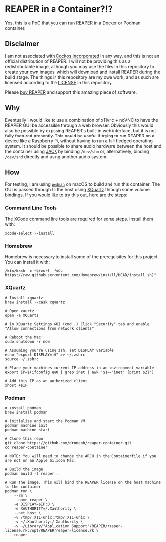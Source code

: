 # REAPER in a Container?!?

Yes, this is a PoC that you can run [REAPER](https://www.reaper.fm/) in a Docker or Podman container.

## Disclaimer
I am not associated with [Cockos Incorporated](https://www.cockos.com/) in any way, and this is not an official distribution of REAPER. I will not be providing this as a redistributable image, although you may use the files in this repository to create your own images, which will download and install REAPER during the build stage. The things in this repository are my own work, and as such are licensed according to the [LICENSE](LICENSE) in this repository.

Please [buy REAPER](https://www.reaper.fm/purchase.php) and support this amazing piece of software.

## Why

Eventually I would like to use a combination of x11vnc + noVNC to have the REAPER GUI be accessible through a web browser. Obviously this would also be possible by exposing REAPER's built-in web interface, but it is not fully featured presently. This could be useful if trying to run REAPER on a device like a Raspberry Pi, without having to run a full fledged operating system. It should be possible to share audio hardware between the host and the container using [JACK](https://jackaudio.org/) by binding `/dev/shm` or, alternatively, binding `/dev/snd` directly and using another audio system.

## How

For testing, I am using [`podman`](https://podman.io/) on macOS to build and run this container. The GUI is passed through to the host using [XQuartz](https://www.xquartz.org/) through some volume bindings. If you would like to try this out, here are the steps:

### Command Line Tools
The XCode command line tools are required for some steps. Install them with:
```
xcode-select --install
```

### Homebrew
Homebrew is necessary to install some of the prerequisites for this project. You can install it with:
```
/bin/bash -c "$(curl -fsSL https://raw.githubusercontent.com/Homebrew/install/HEAD/install.sh)"
```

### XQuartz

```
# Install xquartz
brew install --cask xquartz

# Open xaurtz
open -a XQuartz

# In XQuartz Settings GUI (cmd ,) Click "Security" tab and enable "Allow connections from network clients"

# Reboot the Mac
sudo shutdown -r now

# Assuming you're using zsh, set DISPLAY variable
echo "export DISPLAY=:0" >> ~/.zshrc
source ~/.zshrc

# Place your machines current IP address in an environment variable
export IP=$(ifconfig en0 | grep inet | awk '$1=="inet" {print $2}')

# Add this IP as an authorized client
xhost +$IP
```

### Podman
```
# Install podman
brew install podman

# Initialize and start the Podman VM
podman machine init
podman machine start

# Clone this repo
git clone https://github.com/dronenb/reaper-container.git
cd reaper-container

# NOTE: You will need to change the ARCH in the Containerfile if you are not on an Apple Silicon Mac.

# Build the image
podman build -t reaper .

# Run the image. This will bind the REAPER license on the host machine to the container
podman run \
    --rm \
    --name reaper \
    -e DISPLAY=$IP:0 \
    -e XAUTHORITY=/.Xauthority \
    --net host \
    -v /tmp/.X11-unix:/tmp/.X11-unix \
    -v ~/.Xauthority:/.Xauthority \
    -v ~/Library/"Application Support"/REAPER/reaper-license.rk:/opt/REAPER/reaper-license.rk \
    reaper
```
